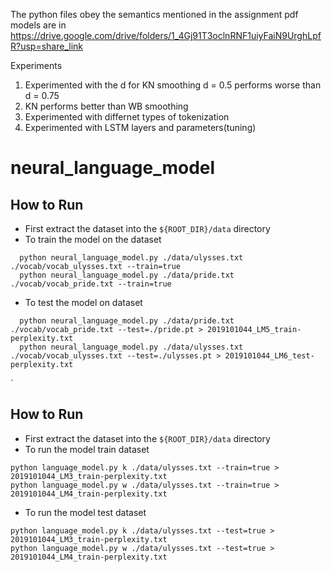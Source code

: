 The python files obey the semantics mentioned in the assignment pdf
models are in https://drive.google.com/drive/folders/1_4Gj91T3oclnRNF1uiyFaiN9UrghLpfR?usp=share_link

Experiments
1. Experimented with the d for KN smoothing
    d = 0.5 performs worse than d = 0.75
2. KN performs better than WB smoothing
3. Experimented with differnet types of tokenization
4. Experimented with LSTM layers and parameters(tuning)

# neural_language_model

## How to Run
- First extract the dataset into the `${ROOT_DIR}/data` directory
- To train the model on the dataset
```
  python neural_language_model.py ./data/ulysses.txt ./vocab/vocab_ulysses.txt --train=true
  python neural_language_model.py ./data/pride.txt ./vocab/vocab_pride.txt --train=true
```

- To test the model on dataset
```
  python neural_language_model.py ./data/pride.txt ./vocab/vocab_pride.txt --test=./pride.pt > 2019101044_LM5_train-perplexity.txt
  python neural_language_model.py ./data/ulysses.txt ./vocab/vocab_ulysses.txt --test=./ulysses.pt > 2019101044_LM6_test-perplexity.txt
```
`
## How to Run
- First extract the dataset into the `${ROOT_DIR}/data` directory
- To run the model train dataset
```
python language_model.py k ./data/ulysses.txt --train=true > 2019101044_LM3_train-perplexity.txt
python language_model.py w ./data/ulysses.txt --train=true > 2019101044_LM4_train-perplexity.txt
```

- To run the model test dataset
```
python language_model.py k ./data/ulysses.txt --test=true > 2019101044_LM3_train-perplexity.txt
python language_model.py w ./data/ulysses.txt --test=true > 2019101044_LM4_train-perplexity.txt
```
